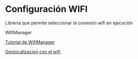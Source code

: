 # Configuración WIFI

Librería que permite seleccionar la conexión wifi en ejecución

WifiManager

[Tutorial de WifiManager](https://randomnerdtutorials.com/wifimanager-with-esp8266-autoconnect-custom-parameter-and-manage-your-ssid-and-password/)

[Geolocalizacion con el wifi](https://programarfacil.com/blog/arduino-blog/geolocalizacion-wifi-arduino-nodemcu)
